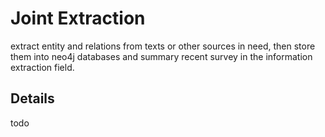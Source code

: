 # Joint Extraction

extract entity and relations from texts or other sources in need, then store them into neo4j databases
and summary recent survey in the information extraction field.

## Details

todo